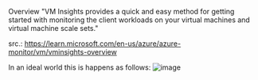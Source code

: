 Overview
"VM Insights provides a quick and easy method for getting started with monitoring the client workloads on your virtual machines and virtual machine scale sets."

src.: https://learn.microsoft.com/en-us/azure/azure-monitor/vm/vminsights-overview



In an ideal world this is happens as follows:
![image](https://github.com/user-attachments/assets/ee04a528-8c7f-4486-b57d-a4bbdbcfec41)
